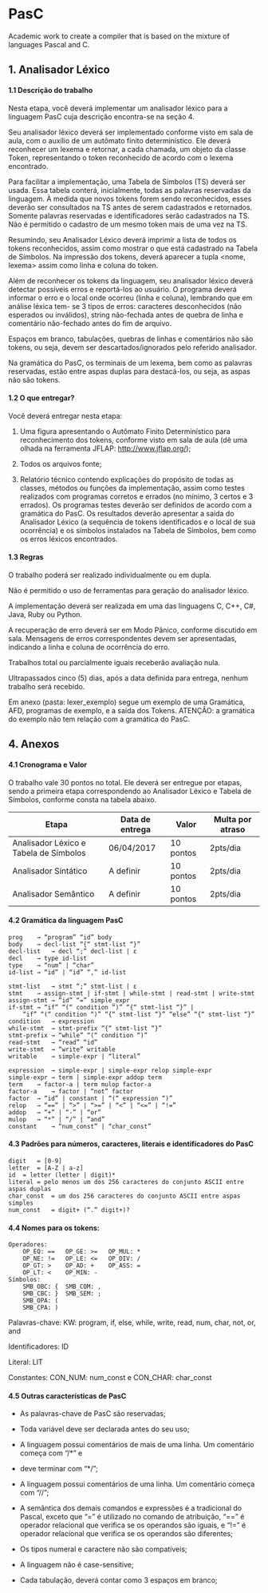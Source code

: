 # PasC
Academic work to create a compiler that is based on the mixture of languages Pascal and C.

## 1. Analisador Léxico

#### 1.1 Descrição do trabalho

Nesta etapa, você deverá implementar um analisador léxico para a linguagem PasC cuja descrição encontra-se na seção 4.

Seu analisador léxico deverá ser implementado conforme visto em sala de aula, com o auxílio de um autômato finito determinístico. Ele deverá reconhecer um lexema e retornar, a cada chamada, um objeto da classe Token, representando o token reconhecido de acordo com o lexema encontrado.

Para facilitar a implementação, uma Tabela de Símbolos (TS) deverá ser usada. Essa tabela conterá, inicialmente, todas as palavras reservadas da linguagem. À medida que novos tokens forem sendo reconhecidos, esses deverão ser consultados na TS antes de serem cadastrados e retornados. Somente palavras reservadas e identificadores serão cadastrados na TS. Não é permitido o cadastro de um mesmo token mais de uma vez na TS.

Resumindo, seu Analisador Léxico deverá imprimir a lista de todos os tokens reconhecidos, assim como mostrar o que está cadastrado na Tabela de Símbolos. Na impressão dos tokens, deverá aparecer a tupla <nome, lexema> assim como linha e coluna do token.

Além de reconhecer os tokens da linguagem, seu analisador léxico deverá detectar possíveis erros e reportá-los ao usuário. O programa deverá informar o erro e o local onde ocorreu (linha e coluna), lembrando que em análise léxica tem- se 3 tipos de erros: caracteres desconhecidos (não esperados ou inválidos), string não-fechada antes de quebra de linha e comentário não-fechado antes do fim de arquivo.

Espaços em branco, tabulações, quebras de linhas e comentários não são tokens, ou seja, devem ser descartados/ignorados pelo referido analisador.

Na gramática do PasC, os terminais de um lexema, bem como as palavras reservadas, estão entre aspas duplas para destacá-los, ou seja, as aspas não são tokens.

#### 1.2 O que entregar?

Você deverá entregar nesta etapa:

1.	Uma figura apresentando o Autômato Finito Determinístico para reconhecimento dos tokens, conforme visto em sala de aula (dê uma olhada na ferramenta JFLAP: http://www.jflap.org/);

2.	Todos os arquivos fonte;

3.	Relatório técnico contendo explicações do propósito de todas as classes, métodos ou funções da implementação, assim como testes realizados com programas corretos e errados (no mínimo, 3 certos e 3 errados). Os programas testes deverão ser definidos de acordo com a gramática do PasC. Os resultados deverão apresentar a saída do Analisador Léxico (a sequência de tokens identificados e o local de sua ocorrência) e os símbolos instalados na Tabela de Símbolos, bem como os erros léxicos encontrados.

#### 1.3 Regras

O trabalho poderá ser realizado individualmente ou em dupla.

Não é permitido o uso de ferramentas para geração do analisador léxico.

A implementação deverá ser realizada em uma das linguagens C, C++, C#, Java, Ruby ou Python.

A recuperação de erro deverá ser em Modo Pânico, conforme discutido em sala. Mensagens de erros correspondentes devem ser apresentadas, indicando a linha e coluna de ocorrência do erro.

Trabalhos total ou parcialmente iguais receberão avaliação nula.

Ultrapassados cinco (5) dias, após a data definida para entrega, nenhum trabalho será recebido.

Em anexo (pasta: lexer_exemplo) segue um exemplo de uma Gramática, AFD, programas de exemplo, e a saída dos Tokens. ATENÇÂO: a gramática do exemplo não tem relação com a gramática do PasC.

## 4. Anexos

#### 4.1 Cronograma e Valor
O trabalho vale 30 pontos no total. Ele deverá ser entregue por etapas, sendo a primeira etapa correspondendo ao Analisador Léxico e Tabela de Símbolos, conforme consta na tabela abaixo.

| Etapa                                  | Data de entrega | Valor     | Multa por atraso |
| -------------------------------------- | --------------- | --------- | ---------------- |
| Analisador Léxico e Tabela de Símbolos | 06/04/2017      | 10 pontos | 2pts/dia         |
| Analisador Sintático                   | A definir       | 10 pontos | 2pts/dia         |
| Analisador Semântico                   | A definir       | 10 pontos | 2pts/dia         |

#### 4.2 Gramática da linguagem PasC
```
prog	→ “program” “id” body
body	→ decl-list “{“ stmt-list “}”
decl-list	→ decl “;” decl-list | ε
decl	→ type id-list
type	→ “num” | “char”
id-list	→ “id” | “id” “,” id-list

stmt-list	→ stmt “;” stmt-list | ε
stmt	→ assign-stmt | if-stmt | while-stmt | read-stmt | write-stmt
assign-stmt	→ “id” “=” simple_expr
if-stmt	→ “if” “(“ condition “)” “{“ stmt-list “}” |
	“if” “(“ condition “)” “{“ stmt-list “}” “else” “{“ stmt-list “}”
condition	→ expression
while-stmt	→ stmt-prefix “{“ stmt-list “}”
stmt-prefix	→ “while” “(“ condition “)”
read-stmt	→ “read” “id”
write-stmt	→ “write” writable
writable	→ simple-expr | “literal”

expression	→ simple-expr | simple-expr relop simple-expr
simple-expr	→ term | simple-expr addop term
term	→ factor-a | term mulop factor-a
factor-a	→ factor | “not” factor
factor	→ “id” | constant | “(“ expression “)”
relop	→ “==” | “>” | “>=” | “<” | “<=” | “!=”
addop	→ “+” | “-” | “or”
mulop	→ “*” | “/” | “and”
constant	→ “num_const” | “char_const”
```

#### 4.3 Padrões para números, caracteres, literais e identificadores do PasC
```
digit	= [0-9]
letter	= [A-Z | a-z]
id	= letter (letter | digit)*
literal	= pelo menos um dos 256 caracteres do conjunto ASCII entre aspas duplas
char_const	= um dos 256 caracteres do conjunto ASCII entre aspas simples
num_const	= digit+ (“.” digit+)?
 ```

#### 4.4 Nomes para os tokens:
```
Operadores:
    OP_EQ: ==	OP_GE: >=	OP_MUL: *
    OP_NE: !=	OP_LE: <=	OP_DIV: /
    OP_GT: >	OP_AD: +	OP_ASS: =
    OP_LT: <	OP_MIN: -	
Símbolos:		
    SMB_OBC: {	SMB_COM: ,	
    SMB_CBC: }	SMB_SEM: ;	
    SMB_OPA: (		
    SMB_CPA: )		
```
Palavras-chave: KW: program, if, else, while, write, read, num, char, not, or, and

Identificadores: ID

Literal: LIT

Constantes: CON_NUM: num_const e CON_CHAR: char_const


#### 4.5 Outras características de PasC
- As palavras-chave de PasC são reservadas;

- Toda variável deve ser declarada antes do seu uso;

- A linguagem possui comentários de mais de uma linha. Um comentário começa com “/*” e

- deve terminar com “*/”;

- A linguagem possui comentários de uma linha. Um comentário começa com “//”;

- A semântica dos demais comandos e expressões é a tradicional do Pascal, exceto que “=” é utilizado no comando de atribuição, “==” é operador relacional que verifica se os operandos são iguais, e “!=” é operador relacional que verifica se os operandos são diferentes;

- Os tipos numeral e caractere não são compatíveis;

- A linguagem não é case-sensitive;

- Cada tabulação, deverá contar como 3 espaços em branco;
